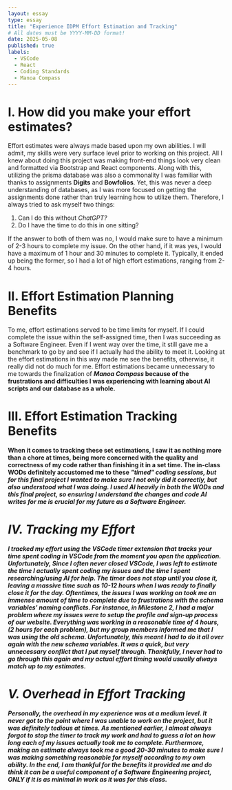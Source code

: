 ```yaml
---
layout: essay
type: essay
title: "Experience IDPM Effort Estimation and Tracking"
# All dates must be YYYY-MM-DD format!
date: 2025-05-08
published: true
labels:
  - VSCode
  - React
  - Coding Standards
  - Manoa Compass
---
```





# I. How did you make your effort estimates?
Effort estimates were always made based upon my own abilities. I will admit, my skills were very surface level prior to working on this project. All I knew about doing this project was making front-end things look very clean and formatted via Bootstrap and React components. Along with this, utilizing the prisma database was also a commonality I was familiar with thanks to assignments <strong>Digits</strong> and <strong>Bowfolios</strong>. Yet, this was never a deep understanding of databases, as I was more focused on getting the assignments done rather than truly learning how to utilize them. Therefore, I always tried to ask myself two things: <br>
1. Can I do this without <i>ChatGPT?</i>
2. Do I have the time to do this in one sitting?

If the answer to both of them was no, I would make sure to have a minimum of 2-3 hours to complete my issue. On the other hand, if it was yes, I would have a maximum of 1 hour and 30 minutes to complete it. Typically, it ended up being the former, so I had a lot of high effort estimations, ranging from 2-4 hours.


# II. Effort Estimation Planning Benefits
To me, effort estimations served to be time limits for myself. If I could complete the issue within the self-assigned time, then I was succeeding as a Software Engineer. Even if I went way over the time, it still gave me a benchmark to go by and see if I actually had the ability to meet it. Looking at the effort estimations in this way made me see the benefits, otherwise, it really did not do much for me. Effort estimations became unnecessary to me towards the finalization of <strong><i>Manoa Compass</i> because of the frustrations and difficulties I was experiencing with learning about AI scripts and our database as a whole.

# III. Effort Estimation Tracking Benefits
When it comes to tracking these set estimations, I saw it as nothing more than a chore at times, being more concerned with the quality and correctness of my code rather than finishing it in a set time. The in-class WODs definitely accustomed me to these <i>"timed"<i> coding sessions, but for this final project I wanted to make sure I not only did it correctly, but also <b>understood</b> what I was doing. I used AI heavily in both the WODs and this final project, so ensuring I understand the changes and code AI writes for me is crucial for my future as a Software Engineer. 


# IV. Tracking my Effort
I tracked my effort using the VSCode timer extension that tracks your time spent coding in VSCode from the moment you open the application. Unfortunately, Since I often never closed VSCode, I was left to estimate the time I actually spent coding my issues and the time I spent researching/using AI for help. The timer does not stop until you close it, leaving a massive time such as 10-12 hours when I was ready to finally close it for the day. Oftentimes, the issues I was working on took me an immense amount of time to complete due to frustrations with the schema variables' naming conflicts. For instance, in Milestone 2, I had a major problem where my issues were to setup the profile and sign-up process of our website. Everything was working in a reasonable time of 4 hours, <i>(2 hours for each problem)</i>, but my group members informed me that I was using the old schema. Unfortunately, this meant I had to do it all over again with the new schema variables. It was a quick, but very unnecessary conflict that I put myself through. Thankfully, I never had to go through this again and my actual effort timing would usually always match up to my estimates. 


# V. Overhead in Effort Tracking
Personally, the overhead in my experience was at a medium level. It never got to the point where I was unable to work on the project, but it was definitely tedious at times. As mentioned earlier, I almost always forgot to stop the timer to track my work and had to guess a lot on how long each of my issues actually took me to complete. Furthermore, making an estimate always took me a good 20-30 minutes to make sure I was making something reasonable for myself according to my own ability. In the end, I am thankful for the benefits it provided me and do think it can be a useful component of a Software Engineering project, <strong><i>ONLY</i> if it is as minimal in work as it was for this class.



